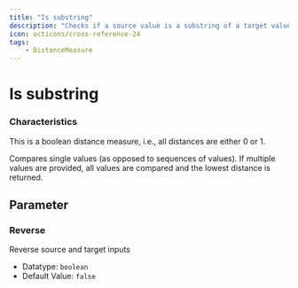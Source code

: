 ```yaml
---
title: "Is substring"
description: "Checks if a source value is a substring of a target value."
icon: octicons/cross-reference-24
tags: 
    - DistanceMeasure
---
```

# Is substring
<!-- This file was generated - DO NOT CHANGE IT MANUALLY -->




### Characteristics
This is a boolean distance measure, i.e., all distances are either 0 or 1.

Compares single values (as opposed to sequences of values). If multiple values are provided, all values are compared and the lowest distance is returned.

## Parameter

### Reverse

Reverse source and target inputs

- Datatype: `boolean`
- Default Value: `false`



